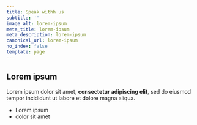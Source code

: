 ```yaml
---
title: Speak withh us
subtitle: ''
image_alt: lorem-ipsum
meta_title: lorem-ipsum
meta_description: lorem-ipsum
canonical_url: lorem-ipsum
no_index: false
template: page
---
```

## Lorem ipsum

Lorem ipsum dolor sit amet, **consectetur adipiscing elit**, sed do eiusmod tempor incididunt ut labore et dolore magna aliqua.

- Lorem ipsum
- dolor sit amet